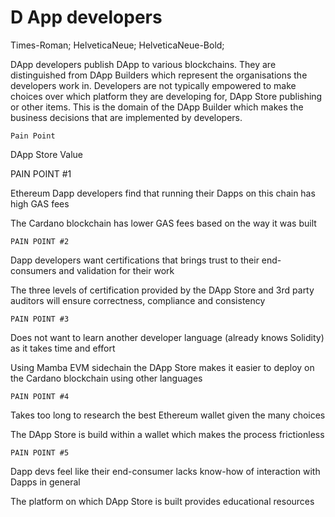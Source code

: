 # D App developers

Times-Roman; HelveticaNeue; HelveticaNeue-Bold;









   
  DApp developers publish DApp to various blockchains. They are distinguished from DApp Builders which represent the organisations the developers work in. Developers are not typically empowered to make choices over which platform they are developing for, DApp Store publishing or other items. This is the domain of the DApp Builder which makes the business decisions that are implemented by developers.




    


      
            
            


    Pain Point
    


   DApp Store Value
    

      
            
            


   PAIN POINT #1
   

  Ethereum Dapp developers find that running their Dapps on this chain has high GAS fees   

  The Cardano blockchain has lower GAS fees based on the way it was built   

  





       
            
            


    PAIN POINT #2
   

  Dapp developers want certifications that brings trust to their end-consumers and validation for their work   

  The three levels of certification provided by the DApp Store and 3rd party auditors will ensure correctness, compliance and consistency   

  





       
            
            


    PAIN POINT #3
   

  Does not want to learn another developer language (already knows Solidity) as it takes time and effort   

  Using Mamba EVM sidechain the DApp Store makes it easier to deploy on the Cardano blockchain using other languages   

  





       
            
            


    PAIN POINT #4
   

  Takes too long to research the best Ethereum wallet given the many choices   

  The DApp Store is build within a wallet which makes the process frictionless   

  





       
            
            


    PAIN POINT #5
   

  Dapp devs feel like their end-consumer lacks know-how of interaction with Dapps in general   

  The platform on which DApp Store is built provides educational resources